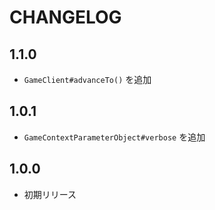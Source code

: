 # CHANGELOG

## 1.1.0
* `GameClient#advanceTo()` を追加

## 1.0.1
* `GameContextParameterObject#verbose` を追加

## 1.0.0
* 初期リリース
